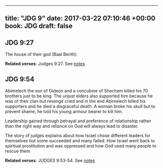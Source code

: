 
---
title: "JDG 9"
date: 2017-03-22 07:10:46 +00:00
book: JDG
draft: false
---

## JDG 9:27

The house of their god (Baal Berith)

**Related verses**: Judges 9:27. See [notes](https://my.bible.com/notes/2596363507268838264)


## JDG 9:54

Abimelech the son of Gideon and a concubine of Shechem killed his 70 brothers just to be king. The unjust elders also supported him because he was of their clan but revenge cried and in the end Abimelech killed his supporters and he died a disgraceful death. A woman broke his skull but to prevent shame, he told his young armour bearer to kill him.

Leadership gained through betrayal and preference of relationship rather than the right way and reliance on God will always lead to disaster.

The story of judges explains about how Israel chose different leaders for themselves but some succeeded and many failed. How Israel went back to spiritual prostitution and was oppressed and how God used many people to rescue them

**Related verses**: JUDGES 9:53-54. See [notes](https://my.bible.com/notes/2594310211255395308)

